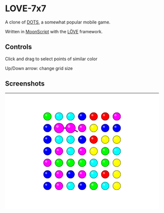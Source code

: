 LOVE-7x7
========

A clone of [DOTS](http://weplaydots.com/), a somewhat popular mobile game.

Written in [MoonScript](http://moonscript.org/) with the [LÖVE](http://love2d.org/) framework.

Controls
--------

Click and drag to select points of similar color

Up/Down arrow: change grid size

Screenshots
-----------
![ingame screenshot](screenshots/001.png "Ingame screenshot")
